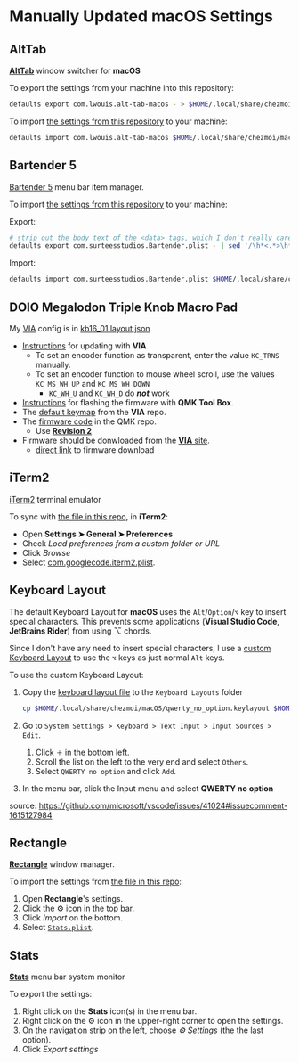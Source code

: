 # Manually Updated macOS Settings

## AltTab

[**AltTab**](https://github.com/lwouis/alt-tab-macos) window switcher for **macOS**

To export the settings from your machine into this repository:

```zsh
defaults export com.lwouis.alt-tab-macos - > $HOME/.local/share/chezmoi/macOS/com.lwouis.alt-tab-macos.plist
```

To import [the settings from this repository](/macOS/alt-tab-macos.plist) to your machine:

```zsh
defaults import com.lwouis.alt-tab-macos $HOME/.local/share/chezmoi/macOS/com.lwouis.alt-tab-macos.plist
```

## Bartender 5

[Bartender 5](https://www.macbartender.com/Bartender5/) menu bar item manager.

To import [the settings from this repository](/macOS/com.surteesstudios.Bartender.plist) to your machine:

Export:

```zsh
# strip out the body text of the <data> tags, which I don't really care about and add > 1M to the file's size
defaults export com.surteesstudios.Bartender.plist - | sed '/\h*<.*>\h*/!d' > $HOME/.local/share/chezmoi/macOS/com.surteesstudios.Bartender.plist
```

Import:

```zsh
defaults import com.surteesstudios.Bartender.plist $HOME/.local/share/chezmoi/macOS/com.surteesstudios.Bartender.plist
```

## DOIO Megalodon Triple Knob Macro Pad

My [VIA](https://www.caniusevia.com/) config is in [kb16_01.layout.json](/macOS/kb16_01.layout.json)

- [Instructions](https://wiki.keebmonkey.com/en/products/mmp) for updating with **VIA**
  - To set an encoder function as transparent, enter the value `KC_TRNS` manually.
  - To set an encoder function to mouse wheel scroll, use the values `KC_MS_WH_UP` and `KC_MS_WH_DOWN`
    - `KC_WH_U` and `KC_WH_D` do **_not_** work
- [Instructions](https://wiki.keebmonkey.com/en/guides/kb16update) for flashing the firmware with **QMK Tool Box**.
- The [default keymap](https://github.com/the-via/keyboards/tree/master/src/doio/kb16) from the **VIA** repo.
- The [firmware code](https://github.com/qmk/qmk_firmware/tree/master/keyboards/doio/kb16) in the QMK repo.
  - Use [**Revision 2**](https://github.com/qmk/qmk_firmware/tree/master/keyboards/doio/kb16/rev2)
- Firmware should be donwloaded from the [**VIA** site](https://www.caniusevia.com/docs/download_firmware).
  - [direct link](https://raw.githubusercontent.com/the-via/firmware/master/doio_kb16_rev2_via.bin) to firmware download

## iTerm2

[iTerm2](https://iterm2.com/) terminal emulator

To sync with [the file in this repo](/macOS/com.googlecode.iterm2.plist), in **iTerm2**:

- Open **Settings ➤ General ➤ Preferences**
- Check _Load preferences from a custom folder or URL_
- Click _Browse_
- Select [com.googlecode.iterm2.plist](/macOS/com.googlecode.iterm2.plist).

## Keyboard Layout

The default Keyboard Layout for **macOS** uses the `Alt`/`Option`/`⌥` key to insert special characters. This prevents some applications (**Visual Studio Code**, **JetBrains Rider**) from using ⌥ chords.

Since I don't have any need to insert special characters, I use a [custom Keyboard Layout](/macOS/qwerty_no_option.keylayout) to use the `⌥` keys as just normal `Alt` keys.

To use the custom Keyboard Layout:

1. Copy the [keyboard layout file](/macOS/qwerty_no_option.keylayout) to the `Keyboard Layouts` folder

    ```zsh
    cp $HOME/.local/share/chezmoi/macOS/qwerty_no_option.keylayout $HOME/Library/Keyboard\ Layouts/
    ```

1. Go to `System Settings > Keyboard > Text Input > Input Sources > Edit`.
    1. Click `＋` in the bottom left.
    1. Scroll the list on the left to the very end and select `Others`.
    1. Select `QWERTY no option` and click `Add`.
1. In the menu bar, click the Input menu and select **QWERTY no option**

source: <https://github.com/microsoft/vscode/issues/41024#issuecomment-1615127984>

## Rectangle

[**Rectangle**](https://rectangleapp.com/) window manager.

To import the settings from [the file in this repo](/macOS/Stats.plist):

1. Open **Rectangle**'s settings.
2. Click the ⚙ icon in the top bar.
3. Click _Import_ on the bottom.
4. Select [`Stats.plist`](/macOS/Stats.plist).

## Stats

[**Stats**](https://github.com/exelban/stats) menu bar system monitor

To export the settings:

1. Right click on the **Stats** icon(s) in the menu bar.
1. Right click on the ⚙ icon in the upper-right corner to open the settings.
1. On the navigation strip on the left, choose _⚙ Settings_ (the the last option).
1. Click _Export settings_
